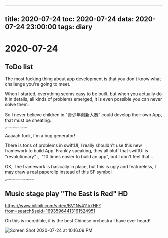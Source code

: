 
---
title: 2020-07-24
toc: 2020-07-24
data: 2020-07-24 23:00:00
tags: diary
---


# 2020-07-24

## ToDo list

The most fucking thing about app development is that you don't know what challenge you're going to meet. 

When I started, everything seems easy to be built, but when you actually do it in details, all kinds of problems emerged, it is even possible you can never solve them.

So I never believe children in "青少年创新大赛" could develop their own App, that must be cheating.

<img src="https://tva1.sinaimg.cn/large/007S8ZIlgy1gh28tvq6vtj30f80wa7sk.jpg" alt="Screen Shot 2020-07-24 at 6.34.45 PM" style="zoom:25%;" />

Aaaaah fuck, I'm a bug generator! 

There is tons of problems in swiftUI, I really shouldn't use this new framework to build App. Frankly speaking, they all bluff that swiftUI is "revolutionary" 、"10 times easier to build an app", but I don't feel that...

OK, The framework is basically in place, but this is ugly and featureless, I may draw a real paperclip instead of this SF symbol 



<img src="https://tva1.sinaimg.cn/large/007S8ZIlgy1gh2e927x0aj30qk1cutq0.jpg" alt="Screen Shot 2020-07-24 at 9.42.00 PM" style="zoom:33%;" />

## Music stage play "The East is Red" HD

https://www.bilibili.com/video/BV1Ns411b7HF?from=search&seid=16935964413161524951

Oh this is incredible, it is the best Chinese orchestra I have ever heard!

![Screen Shot 2020-07-24 at 10.16.09 PM](https://tva1.sinaimg.cn/large/007S8ZIlgy1gh2f85anucj31iw0loe81.jpg)


